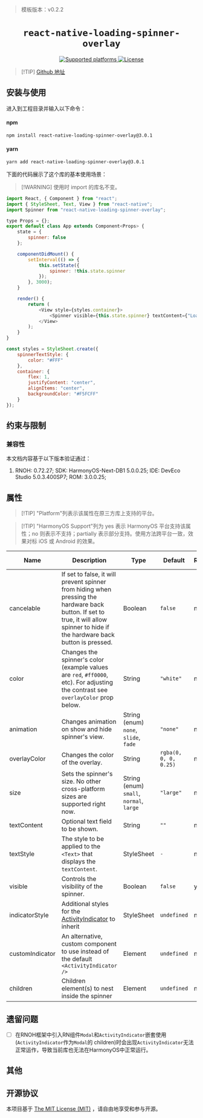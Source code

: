 <!-- {% raw %} -->

> 模板版本：v0.2.2

<p align="center">
  <h1 align="center"> <code>react-native-loading-spinner-overlay</code> </h1>
</p>
<p align="center">
    <a href="https://github.com/ladjs/react-native-loading-spinner-overlay">
        <img src="https://img.shields.io/badge/platforms-android%20|%20ios%20|%20harmony%20-lightgrey.svg" alt="Supported platforms" />
    </a>
    <a href="https://github.com/ladjs/react-native-loading-spinner-overlay/blob/master/LICENSE">
        <img src="https://img.shields.io/badge/license-MIT-green.svg" alt="License" />
    </a>
</p>

> [!TIP] [Github 地址](https://github.com/ladjs/react-native-loading-spinner-overlay)

## 安装与使用

进入到工程目录并输入以下命令：

<!-- tabs:start -->

#### **npm**

```bash
npm install react-native-loading-spinner-overlay@3.0.1
```

#### **yarn**

```bash
yarn add react-native-loading-spinner-overlay@3.0.1
```

<!-- tabs:end -->

下面的代码展示了这个库的基本使用场景：

> [!WARNING] 使用时 import 的库名不变。

```js
import React, { Component } from "react";
import { StyleSheet, Text, View } from "react-native";
import Spinner from "react-native-loading-spinner-overlay";

type Props = {};
export default class App extends Component<Props> {
	state = {
		spinner: false
	};

	componentDidMount() {
		setInterval(() => {
			this.setState({
				spinner: !this.state.spinner
			});
		}, 3000);
	}

	render() {
		return (
			<View style={styles.container}>
				<Spinner visible={this.state.spinner} textContent={"Loading..."} textStyle={styles.spinnerTextStyle} />
			</View>
		);
	}
}

const styles = StyleSheet.create({
	spinnerTextStyle: {
		color: "#FFF"
	},
	container: {
		flex: 1,
		justifyContent: "center",
		alignItems: "center",
		backgroundColor: "#F5FCFF"
	}
});
```

## 约束与限制

### 兼容性

本文档内容基于以下版本验证通过：

1. RNOH: 0.72.27; SDK: HarmonyOS-Next-DB1 5.0.0.25; IDE: DevEco Studio 5.0.3.400SP7; ROM: 3.0.0.25;

## 属性

> [!TIP] "Platform"列表示该属性在原三方库上支持的平台。

> [!TIP] "HarmonyOS Support"列为 yes 表示 HarmonyOS 平台支持该属性；no 则表示不支持；partially 表示部分支持。使用方法跨平台一致，效果对标 iOS 或 Android 的效果。

| Name | Description | Type | Default | Required | Platform | HarmonyOS Support |
| --- | --- | --- | --- | --- | --- | --- |
| cancelable | If set to false, it will prevent spinner from hiding when pressing the hardware back button. If set to true, it will allow spinner to hide if the hardware back button is pressed. | Boolean | `false` | no | Android | yes |
| color | Changes the spinner's color (example values are `red`, `#ff0000`, etc). For adjusting the contrast see `overlayColor` prop below. | String | `"white"` | no | All | yes |
| animation | Changes animation on show and hide spinner's view. | String (enum) `none`, `slide`, `fade` | `"none"` | no | All | yes |
| overlayColor | Changes the color of the overlay. | String | `rgba(0, 0, 0, 0.25)` | no | All | yes |
| size | Sets the spinner's size. No other cross-platform sizes are supported right now. | String (enum) `small`, `normal`, `large` | `"large"` | no | All | yes |
| textContent | Optional text field to be shown. | String | `""` | no | All | yes |
| textStyle | The style to be applied to the `<Text>` that displays the `textContent`. | StyleSheet | `-` | no | All | yes |
| visible | Controls the visibility of the spinner. | Boolean | `false` | yes | All | yes |
| indicatorStyle | Additional styles for the [ActivityIndicator](https://facebook.github.io/react-native/docs/activityindicator) to inherit | StyleSheet | `undefined` | no | All | yes |
| customIndicator | An alternative, custom component to use instead of the default `<ActivityIndicator />` | Element | `undefined` | no | All | yes |
| children | Children element(s) to nest inside the spinner | Element | `undefined` | no | All | yes |

## 遗留问题

- [ ] 在RNOH框架中引入RN组件`Modal`和`ActivityIndicator`嵌套使用(`ActivityIndicator`作为`Modal`的 children)时会出现`ActivityIndicator`无法正常运作，导致当前库也无法在HarmonyOS中正常运行。

## 其他

## 开源协议

本项目基于 [The MIT License (MIT)](https://github.com/ladjs/react-native-loading-spinner-overlay/blob/master/LICENSE) ，请自由地享受和参与开源。

<!-- {% endraw %} -->
